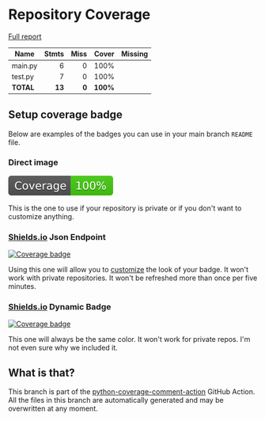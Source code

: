 # Repository Coverage

[Full report](https://htmlpreview.github.io/?https://github.com/EverVino/githubactions/blob/python-coverage-comment-action-data/htmlcov/index.html)

| Name      |    Stmts |     Miss |    Cover |   Missing |
|---------- | -------: | -------: | -------: | --------: |
| main.py   |        6 |        0 |     100% |           |
| test.py   |        7 |        0 |     100% |           |
| **TOTAL** |   **13** |    **0** | **100%** |           |


## Setup coverage badge

Below are examples of the badges you can use in your main branch `README` file.

### Direct image

[![Coverage badge](https://raw.githubusercontent.com/EverVino/githubactions/python-coverage-comment-action-data/badge.svg)](https://htmlpreview.github.io/?https://github.com/EverVino/githubactions/blob/python-coverage-comment-action-data/htmlcov/index.html)

This is the one to use if your repository is private or if you don't want to customize anything.

### [Shields.io](https://shields.io) Json Endpoint

[![Coverage badge](https://img.shields.io/endpoint?url=https://raw.githubusercontent.com/EverVino/githubactions/python-coverage-comment-action-data/endpoint.json)](https://htmlpreview.github.io/?https://github.com/EverVino/githubactions/blob/python-coverage-comment-action-data/htmlcov/index.html)

Using this one will allow you to [customize](https://shields.io/endpoint) the look of your badge.
It won't work with private repositories. It won't be refreshed more than once per five minutes.

### [Shields.io](https://shields.io) Dynamic Badge

[![Coverage badge](https://img.shields.io/badge/dynamic/json?color=brightgreen&label=coverage&query=%24.message&url=https%3A%2F%2Fraw.githubusercontent.com%2FEverVino%2Fgithubactions%2Fpython-coverage-comment-action-data%2Fendpoint.json)](https://htmlpreview.github.io/?https://github.com/EverVino/githubactions/blob/python-coverage-comment-action-data/htmlcov/index.html)

This one will always be the same color. It won't work for private repos. I'm not even sure why we included it.

## What is that?

This branch is part of the
[python-coverage-comment-action](https://github.com/marketplace/actions/python-coverage-comment)
GitHub Action. All the files in this branch are automatically generated and may be
overwritten at any moment.